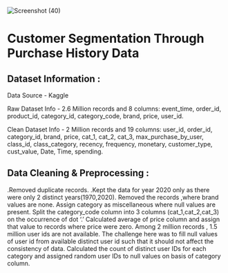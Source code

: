 ![Screenshot (40)](https://github.com/PRANITAWANI/Customer-Segmentation-Through-Purchase-History-Data/assets/135104675/1ce21576-e6ad-4c53-9aa0-bf688f02693d)
# Customer Segmentation Through Purchase History Data

## Dataset Information :

Data Source - Kaggle

Raw Dataset Info - 2.6 Million records and 8 columns: event_time, order_id, product_id, category_id, category_code, brand, price, user_id.

Clean Dataset Info - 2 Million records and 19 columns: user_id, order_id, category_id, brand, price, cat_1, cat_2, cat_3, max_purchase_by_user, class_id, class_category, recency, frequency, monetary, customer_type, cust_value, Date, Time, spending.

## Data Cleaning & Preprocessing :
.Removed duplicate records.
.Kept the data for year 2020 only as there were only 2 distinct years(1970,2020).
Removed the records ,where brand values are none.
Assign category as miscellaneous where null values are present.
Split the category_code column into 3 columns (cat_1,cat_2,cat_3) on the occurrence of dot ‘.’
Calculated average of price column and assign that value to records where price were zero.
Among 2 million records , 1.5 million user ids are not available.
The challenge here was to fill null values of user id from available distinct user id such that it should not affect the consistency of data.
Calculated the count of distinct user IDs for each category and assigned random user IDs to null values on basis of category column.
